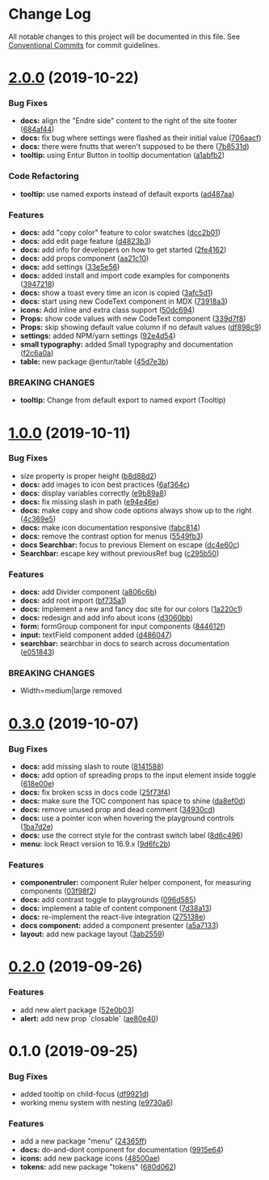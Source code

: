 # Change Log

All notable changes to this project will be documented in this file.
See [Conventional Commits](https://conventionalcommits.org) for commit guidelines.

# [2.0.0](https://bitbucket.org/enturas/design-system/compare/@entur/designsystem-docs@1.0.0...@entur/designsystem-docs@2.0.0) (2019-10-22)

### Bug Fixes

- **docs:** align the "Endre side" content to the right of the site footer ([684af44](https://bitbucket.org/enturas/design-system/commits/684af447c01d0405c1cbb02bdd7e5b2a2b99dd54))
- **docs:** fix bug where settings were flashed as their initial value ([706aacf](https://bitbucket.org/enturas/design-system/commits/706aacfa032a52efb0ef2920ad72bcb9c102ac33))
- **docs:** there were fnutts that weren't supposed to be there ([7b8531d](https://bitbucket.org/enturas/design-system/commits/7b8531dd9f34c1d19b491d3bfcde255750111cb5))
- **tooltip:** using Entur Button in tooltip documentation ([a1abfb2](https://bitbucket.org/enturas/design-system/commits/a1abfb2c6fa9e39e8bb1c5e6ac6fffb0e9153ad7))

### Code Refactoring

- **tooltip:** use named exports instead of default exports ([ad487aa](https://bitbucket.org/enturas/design-system/commits/ad487aa63a591fa979b7d57cb804426cc54ed3b7))

### Features

- **docs:** add "copy color" feature to color swatches ([dcc2b01](https://bitbucket.org/enturas/design-system/commits/dcc2b013651d90dbf263fd3687d54d4e1a69263c))
- **docs:** add edit page feature ([d4823b3](https://bitbucket.org/enturas/design-system/commits/d4823b3313a0be098a7758acf49ac90521ce8a33))
- **docs:** add info for developers on how to get started ([2fe4162](https://bitbucket.org/enturas/design-system/commits/2fe41623376938ecb7a6a87f79220b0caaca10a7))
- **docs:** add props component ([aa21c10](https://bitbucket.org/enturas/design-system/commits/aa21c1051ddc2a0dbe13190e1a622499eecd32a1))
- **docs:** add settings ([33e5e56](https://bitbucket.org/enturas/design-system/commits/33e5e568d4d01ac1f5af092ff54f01cccd9b4ab6))
- **docs:** added install and import code examples for components ([3947218](https://bitbucket.org/enturas/design-system/commits/394721862f307913a7e553ee9266ad335bb98d7d))
- **docs:** show a toast every time an icon is copied ([3afc5d1](https://bitbucket.org/enturas/design-system/commits/3afc5d12092bb65317ffd15ba5d00d75625cfbf4))
- **docs:** start using new CodeText component in MDX ([73918a3](https://bitbucket.org/enturas/design-system/commits/73918a35a515997a61829fa707f464fc665c17a1))
- **icons:** Add inline and extra class support ([50dc694](https://bitbucket.org/enturas/design-system/commits/50dc694063585c4c39618bf38f1c0d2a87a3319e))
- **Props:** show code values with new CodeText component ([339d7f8](https://bitbucket.org/enturas/design-system/commits/339d7f8ba1942438bb667eb54a79fd1ba21efba3))
- **Props:** skip showing default value column if no default values ([df898c9](https://bitbucket.org/enturas/design-system/commits/df898c984f2ae107fbe4fd2a5060c687f7b8f7c3))
- **settings:** added NPM/yarn settings ([92e4d54](https://bitbucket.org/enturas/design-system/commits/92e4d545500ca8e99aea1cfbf0f96f0f6d16e7a4))
- **small typography:** added Small typography and documentation ([f2c6a0a](https://bitbucket.org/enturas/design-system/commits/f2c6a0a108b177efad32ca0fec0733a2072bd9d1))
- **table:** new package @entur/table ([45d7e3b](https://bitbucket.org/enturas/design-system/commits/45d7e3b151b6ff4e59bf58d776da5b45df34f196))

### BREAKING CHANGES

- **tooltip:** Change from default export to named export (Tooltip)

# [1.0.0](https://bitbucket.org/enturas/design-system/compare/@entur/designsystem-docs@0.3.0...@entur/designsystem-docs@1.0.0) (2019-10-11)

### Bug Fixes

- size property is proper height ([b8d88d2](https://bitbucket.org/enturas/design-system/commits/b8d88d2))
- **docs:** add images to icon best practices ([6af364c](https://bitbucket.org/enturas/design-system/commits/6af364c))
- **docs:** display variables correctly ([e9b89a8](https://bitbucket.org/enturas/design-system/commits/e9b89a8))
- **docs:** fix missing slash in path ([e94e46e](https://bitbucket.org/enturas/design-system/commits/e94e46e))
- **docs:** make copy and show code options always show up to the right ([4c369e5](https://bitbucket.org/enturas/design-system/commits/4c369e5))
- **docs:** make icon documentation responsive ([fabc814](https://bitbucket.org/enturas/design-system/commits/fabc814))
- **docs:** remove the contrast option for menus ([5549fb3](https://bitbucket.org/enturas/design-system/commits/5549fb3))
- **docs Searchbar:** focus to previous Element on escape ([dc4e60c](https://bitbucket.org/enturas/design-system/commits/dc4e60c))
- **Searchbar:** escape key without previousRef bug ([c295b50](https://bitbucket.org/enturas/design-system/commits/c295b50))

### Features

- **docs:** add Divider component ([a806c6b](https://bitbucket.org/enturas/design-system/commits/a806c6b))
- **docs:** add root import ([bf735a1](https://bitbucket.org/enturas/design-system/commits/bf735a1))
- **docs:** implement a new and fancy doc site for our colors ([1a220c1](https://bitbucket.org/enturas/design-system/commits/1a220c1))
- **docs:** redesign and add info about icons ([d3060bb](https://bitbucket.org/enturas/design-system/commits/d3060bb))
- **form:** formGroup component for input components ([844612f](https://bitbucket.org/enturas/design-system/commits/844612f))
- **input:** textField component added ([d486047](https://bitbucket.org/enturas/design-system/commits/d486047))
- **searchbar:** searchbar in docs to search across documentation ([e051843](https://bitbucket.org/enturas/design-system/commits/e051843))

### BREAKING CHANGES

- Width=medium|large removed

# [0.3.0](https://bitbucket.org/enturas/design-system/compare/@entur/designsystem-docs@0.2.0...@entur/designsystem-docs@0.3.0) (2019-10-07)

### Bug Fixes

- **docs:** add missing slash to route ([8141588](https://bitbucket.org/enturas/design-system/commits/8141588))
- **docs:** add option of spreading props to the input element inside toggle ([618e00e](https://bitbucket.org/enturas/design-system/commits/618e00e))
- **docs:** fix broken scss in docs code ([25f73f4](https://bitbucket.org/enturas/design-system/commits/25f73f4))
- **docs:** make sure the TOC component has space to shine ([da8ef0d](https://bitbucket.org/enturas/design-system/commits/da8ef0d))
- **docs:** remove unused prop and dead comment ([34930cd](https://bitbucket.org/enturas/design-system/commits/34930cd))
- **docs:** use a pointer icon when hovering the playground controls ([1ba7d2e](https://bitbucket.org/enturas/design-system/commits/1ba7d2e))
- **docs:** use the correct style for the contrast switch label ([8d6c496](https://bitbucket.org/enturas/design-system/commits/8d6c496))
- **menu:** lock React version to 16.9.x ([9d6fc2b](https://bitbucket.org/enturas/design-system/commits/9d6fc2b))

### Features

- **componentruler:** component Ruler helper component, for measuring components ([03f98f2](https://bitbucket.org/enturas/design-system/commits/03f98f2))
- **docs:** add contrast toggle to playgrounds ([096d585](https://bitbucket.org/enturas/design-system/commits/096d585))
- **docs:** implement a table of content component ([7d38a13](https://bitbucket.org/enturas/design-system/commits/7d38a13))
- **docs:** re-implement the react-live integration ([275138e](https://bitbucket.org/enturas/design-system/commits/275138e))
- **docs component:** added a component presenter ([a5a7133](https://bitbucket.org/enturas/design-system/commits/a5a7133))
- **layout:** add new package layout ([3ab2559](https://bitbucket.org/enturas/design-system/commits/3ab2559))

# [0.2.0](https://bitbucket.org/enturas/design-system/compare/@entur/designsystem-docs@0.1.0...@entur/designsystem-docs@0.2.0) (2019-09-26)

### Features

- add new alert package ([52e0b03](https://bitbucket.org/enturas/design-system/commits/52e0b03))
- **alert:** add new prop \`closable\` ([ae80e40](https://bitbucket.org/enturas/design-system/commits/ae80e40))

# 0.1.0 (2019-09-25)

### Bug Fixes

- added tooltip on child-focus ([df9921d](https://bitbucket.org/enturas/design-system/commits/df9921d))
- working menu system with nesting ([e9730a6](https://bitbucket.org/enturas/design-system/commits/e9730a6))

### Features

- add a new package "menu" ([24365ff](https://bitbucket.org/enturas/design-system/commits/24365ff))
- **docs:** do-and-dont component for documentation ([9915e64](https://bitbucket.org/enturas/design-system/commits/9915e64))
- **icons:** add new package icons ([48500ae](https://bitbucket.org/enturas/design-system/commits/48500ae))
- **tokens:** add new package "tokens" ([680d062](https://bitbucket.org/enturas/design-system/commits/680d062))
